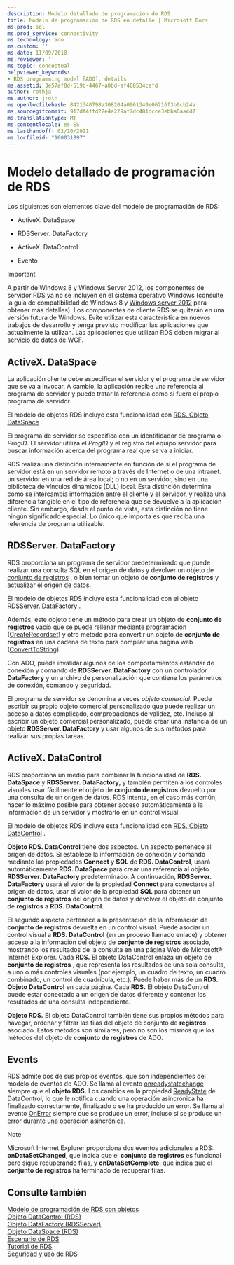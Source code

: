 ```yaml
---
description: Modelo detallado de programación de RDS
title: Modelo de programación de RDS en detalle | Microsoft Docs
ms.prod: sql
ms.prod_service: connectivity
ms.technology: ado
ms.custom: ''
ms.date: 11/09/2018
ms.reviewer: ''
ms.topic: conceptual
helpviewer_keywords:
- RDS programming model [ADO], details
ms.assetid: 3e57af8d-519b-4467-a0bd-af468534cefd
author: rothja
ms.author: jroth
ms.openlocfilehash: 8421340798a308204a0961340e06216f3b0cb24a
ms.sourcegitcommit: 917df4ffd22e4a229af7dc481dcce3ebba0aa4d7
ms.translationtype: MT
ms.contentlocale: es-ES
ms.lasthandoff: 02/10/2021
ms.locfileid: "100031897"
---
```

# <a name="rds-programming-model-in-detail"></a>Modelo detallado de programación de RDS
Los siguientes son elementos clave del modelo de programación de RDS:  
  
-   ActiveX. DataSpace  
  
-   RDSServer. DataFactory  
  
-   ActiveX. DataControl  
  
-   Evento  
  
> [!IMPORTANT]
>  A partir de Windows 8 y Windows Server 2012, los componentes de servidor RDS ya no se incluyen en el sistema operativo Windows (consulte la guía de compatibilidad de Windows 8 y [Windows server 2012](https://www.microsoft.com/download/details.aspx?id=27416) para obtener más detalles). Los componentes de cliente RDS se quitarán en una versión futura de Windows. Evite utilizar esta característica en nuevos trabajos de desarrollo y tenga previsto modificar las aplicaciones que actualmente la utilizan. Las aplicaciones que utilizan RDS deben migrar al [servicio de datos de WCF](/dotnet/framework/wcf/).  
  
## <a name="rdsdataspace"></a>ActiveX. DataSpace  
 La aplicación cliente debe especificar el servidor y el programa de servidor que se va a invocar. A cambio, la aplicación recibe una referencia al programa de servidor y puede tratar la referencia como si fuera el propio programa de servidor.  
  
 El modelo de objetos RDS incluye esta funcionalidad con [RDS. Objeto DataSpace](../../reference/rds-api/dataspace-object-rds.md) .  
  
 El programa de servidor se especifica con un identificador de programa o *ProgID*. El servidor utiliza el *ProgID* y el registro del equipo servidor para buscar información acerca del programa real que se va a iniciar.  
  
 RDS realiza una distinción internamente en función de si el programa de servidor está en un servidor remoto a través de Internet o de una intranet. un servidor en una red de área local; o no en un servidor, sino en una biblioteca de vínculos dinámicos (DLL) local. Esta distinción determina cómo se intercambia información entre el cliente y el servidor, y realiza una diferencia tangible en el tipo de referencia que se devuelve a la aplicación cliente. Sin embargo, desde el punto de vista, esta distinción no tiene ningún significado especial. Lo único que importa es que reciba una referencia de programa utilizable.  
  
## <a name="rdsserverdatafactory"></a>RDSServer. DataFactory  
 RDS proporciona un programa de servidor predeterminado que puede realizar una consulta SQL en el origen de datos y devolver un objeto de [conjunto de registros](../../reference/ado-api/recordset-object-ado.md) , o bien tomar un objeto de **conjunto de registros** y actualizar el origen de datos.  
  
 El modelo de objetos RDS incluye esta funcionalidad con el objeto [RDSServer. DataFactory](../../reference/rds-api/datafactory-object-rdsserver.md) .  
  
 Además, este objeto tiene un método para crear un objeto de **conjunto de registros** vacío que se puede rellenar mediante programación ([CreateRecordset](../../reference/rds-api/createrecordset-method-rds.md)) y otro método para convertir un objeto de **conjunto de registros** en una cadena de texto para compilar una página web ([ConvertToString](../../reference/rds-api/converttostring-method-rds.md)).  
  
 Con ADO, puede invalidar algunos de los comportamientos estándar de conexión y comando de **RDSServer. DataFactory** con un controlador **DataFactory** y un archivo de personalización que contiene los parámetros de conexión, comando y seguridad.  
  
 El programa de servidor se denomina a veces *objeto comercial*. Puede escribir su propio objeto comercial personalizado que puede realizar un acceso a datos complicado, comprobaciones de validez, etc. Incluso al escribir un objeto comercial personalizado, puede crear una instancia de un objeto **RDSServer. DataFactory** y usar algunos de sus métodos para realizar sus propias tareas.  
  
## <a name="rdsdatacontrol"></a>ActiveX. DataControl  
 RDS proporciona un medio para combinar la funcionalidad de **RDS. DataSpace** y **RDSServer. DataFactory**, y también permiten a los controles visuales usar fácilmente el objeto de **conjunto de registros** devuelto por una consulta de un origen de datos. RDS intenta, en el caso más común, hacer lo máximo posible para obtener acceso automáticamente a la información de un servidor y mostrarlo en un control visual.  
  
 El modelo de objetos RDS incluye esta funcionalidad con [RDS. Objeto DataControl](../../reference/rds-api/datacontrol-object-rds.md) .  
  
 **Objeto RDS. DataControl** tiene dos aspectos. Un aspecto pertenece al origen de datos. Si establece la información de conexión y comando mediante las propiedades **Connect** y **SQL** de **RDS. DataControl**, usará automáticamente **RDS. DataSpace** para crear una referencia al objeto **RDSServer. DataFactory** predeterminado. A continuación, **RDSServer. DataFactory** usará el valor de la propiedad **Connect** para conectarse al origen de datos, usar el valor de la propiedad **SQL** para obtener un **conjunto de registros** del origen de datos y devolver el objeto de conjunto de **registros** a **RDS. DataControl**.  
  
 El segundo aspecto pertenece a la presentación de la información de **conjunto de registros** devuelta en un control visual. Puede asociar un control visual a **RDS. DataControl** (en un proceso llamado enlace) y obtener acceso a la información del objeto de **conjunto de registros** asociado, mostrando los resultados de la consulta en una página Web de Microsoft® Internet Explorer. Cada **RDS.** El objeto DataControl enlaza un objeto de **conjunto de registros** , que representa los resultados de una sola consulta, a uno o más controles visuales (por ejemplo, un cuadro de texto, un cuadro combinado, un control de cuadrícula, etc.). Puede haber más de un **RDS. Objeto DataControl** en cada página. Cada **RDS.** El objeto DataControl puede estar conectado a un origen de datos diferente y contener los resultados de una consulta independiente.  
  
 **Objeto RDS.** El objeto DataControl también tiene sus propios métodos para navegar, ordenar y filtrar las filas del objeto de conjunto de **registros** asociado. Estos métodos son similares, pero no son los mismos que los métodos del objeto de **conjunto de registros** de ADO.  
  
## <a name="events"></a>Events  
 RDS admite dos de sus propios eventos, que son independientes del modelo de eventos de ADO. Se llama al evento [onreadystatechange](../../reference/rds-api/onreadystatechange-event-rds.md) siempre que el **objeto RDS.** Los cambios en la propiedad [ReadyState](../../reference/rds-api/readystate-property-rds.md) de DataControl, lo que le notifica cuando una operación asincrónica ha finalizado correctamente, finalizado o se ha producido un error. Se llama al evento [OnError](../../reference/rds-api/onerror-event-rds.md) siempre que se produce un error, incluso si se produce un error durante una operación asincrónica.  
  
> [!NOTE]
>  Microsoft Internet Explorer proporciona dos eventos adicionales a RDS: **onDataSetChanged**, que indica que el **conjunto de registros** es funcional pero sigue recuperando filas, y **onDataSetComplete**, que indica que el **conjunto de registros** ha terminado de recuperar filas.  
  
## <a name="see-also"></a>Consulte también  
 [Modelo de programación de RDS con objetos](./rds-programming-model-with-objects.md)   
 [Objeto DataControl (RDS)](../../reference/rds-api/datacontrol-object-rds.md)   
 [Objeto DataFactory (RDSServer)](../../reference/rds-api/datafactory-object-rdsserver.md)   
 [Objeto DataSpace (RDS)](../../reference/rds-api/dataspace-object-rds.md)   
 [Escenario de RDS](./rds-scenario.md)   
 [Tutorial de RDS](./rds-tutorial.md)   
 [Seguridad y uso de RDS](./rds-usage-and-security.md)